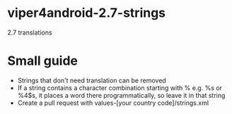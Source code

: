 # viper4android-2.7-strings
2.7 translations

# Small guide
- Strings that don't need translation can be removed
- If a string contains a character combination starting with % e.g. %s or %4$s, it places a word there programmatically, so leave it in that string
- Create a pull request with values-[your country code]/strings.xml
